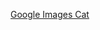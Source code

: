 [Google Images Cat](https://www.google.com/search?q=cat&rlz=1C1CHBF_enCA903CA903&sxsrf=AOaemvK2zv46nTg0M2_-G2F7fj723Uhi6w:1642629349126&source=lnms&tbm=isch&sa=X&ved=2ahUKEwioiOiW5771AhWRHc0KHXBZBVkQ_AUoAXoECAIQAw&biw=1176&bih=700&dpr=1.25)
